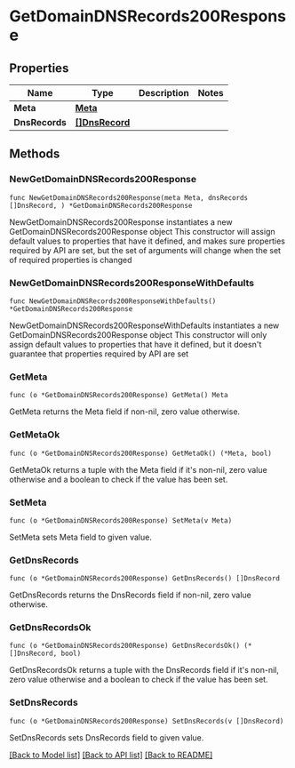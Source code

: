 # GetDomainDNSRecords200Response

## Properties

Name | Type | Description | Notes
------------ | ------------- | ------------- | -------------
**Meta** | [**Meta**](Meta.md) |  | 
**DnsRecords** | [**[]DnsRecord**](DnsRecord.md) |  | 

## Methods

### NewGetDomainDNSRecords200Response

`func NewGetDomainDNSRecords200Response(meta Meta, dnsRecords []DnsRecord, ) *GetDomainDNSRecords200Response`

NewGetDomainDNSRecords200Response instantiates a new GetDomainDNSRecords200Response object
This constructor will assign default values to properties that have it defined,
and makes sure properties required by API are set, but the set of arguments
will change when the set of required properties is changed

### NewGetDomainDNSRecords200ResponseWithDefaults

`func NewGetDomainDNSRecords200ResponseWithDefaults() *GetDomainDNSRecords200Response`

NewGetDomainDNSRecords200ResponseWithDefaults instantiates a new GetDomainDNSRecords200Response object
This constructor will only assign default values to properties that have it defined,
but it doesn't guarantee that properties required by API are set

### GetMeta

`func (o *GetDomainDNSRecords200Response) GetMeta() Meta`

GetMeta returns the Meta field if non-nil, zero value otherwise.

### GetMetaOk

`func (o *GetDomainDNSRecords200Response) GetMetaOk() (*Meta, bool)`

GetMetaOk returns a tuple with the Meta field if it's non-nil, zero value otherwise
and a boolean to check if the value has been set.

### SetMeta

`func (o *GetDomainDNSRecords200Response) SetMeta(v Meta)`

SetMeta sets Meta field to given value.


### GetDnsRecords

`func (o *GetDomainDNSRecords200Response) GetDnsRecords() []DnsRecord`

GetDnsRecords returns the DnsRecords field if non-nil, zero value otherwise.

### GetDnsRecordsOk

`func (o *GetDomainDNSRecords200Response) GetDnsRecordsOk() (*[]DnsRecord, bool)`

GetDnsRecordsOk returns a tuple with the DnsRecords field if it's non-nil, zero value otherwise
and a boolean to check if the value has been set.

### SetDnsRecords

`func (o *GetDomainDNSRecords200Response) SetDnsRecords(v []DnsRecord)`

SetDnsRecords sets DnsRecords field to given value.



[[Back to Model list]](../README.md#documentation-for-models) [[Back to API list]](../README.md#documentation-for-api-endpoints) [[Back to README]](../README.md)


